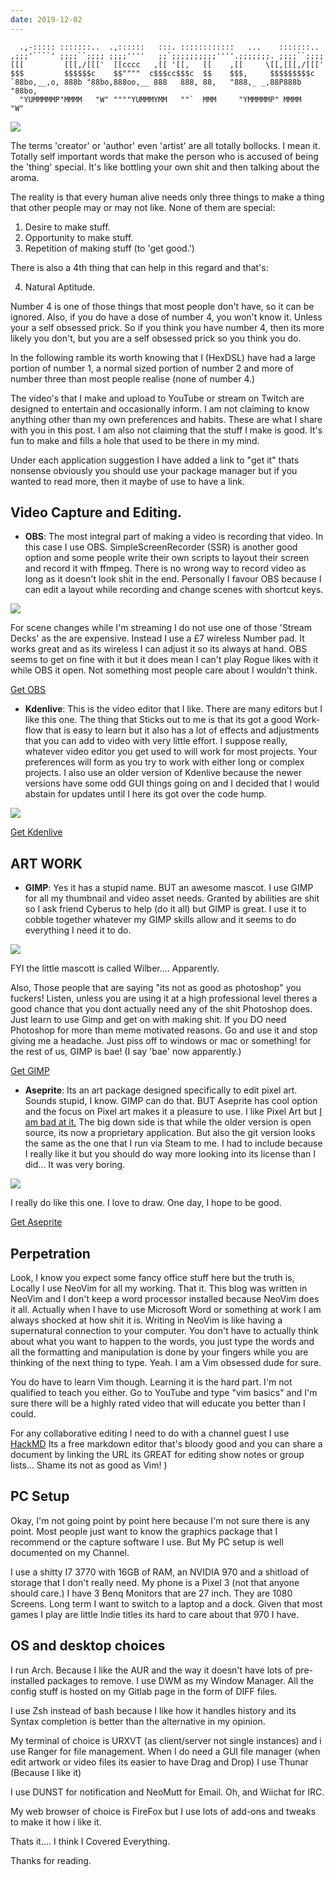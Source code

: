 ```yaml
---
date: 2019-12-02
---
```


	  .,-::::: :::::::..  .,::::::   :::. ::::::::::::   ...    :::::::..
	,;;;'````' ;;;;``;;;; ;;;;''''   ;;`;;;;;;;;;;''''.;;;;;;;. ;;;;``;;;;
	[[[         [[[,/[[['  [[cccc   ,[[ '[[,   [[    ,[[     \[[,[[[,/[[['
	$$$         $$$$$$c    $$""""  c$$$cc$$$c  $$    $$$,     $$$$$$$$$c
	`88bo,__,o, 888b "88bo,888oo,__ 888   888, 88,   "888,_ _,88P888b "88bo,
	  "YUMMMMMP"MMMM   "W" """"YUMMMYMM   ""`  MMM     "YMMMMMP" MMMM   "W"

![](../images/create.png)

The terms 'creator' or 'author' even 'artist' are all totally bollocks. I mean it. Totally self important words that make the person who is accused of being the 'thing' special. It's like bottling your own shit and then talking about the aroma.

The reality is that every human alive needs only three things to make a thing that other people may or may not like. None of them are special:

1) Desire to make stuff.
2) Opportunity to make stuff.
3) Repetition of making stuff (to 'get good.')

There is also a 4th thing that can help in this regard and that's:

4) Natural Aptitude.

Number 4 is one of those things that most people don't have, so it can be ignored. Also, if you do have a dose of number 4, you won't know it. Unless your a self obsessed prick. So if you think you have number 4, then its more likely you don't, but you are a self obsessed prick so you think you do.

In the following ramble its worth knowing that I (HexDSL) have had a large portion of number 1, a normal sized portion of number 2 and more of number three than most people realise (none of number 4.)

The video's that I make and upload to YouTube or stream on Twitch are designed to entertain and occasionally inform. I am not claiming to know anything other than my own preferences and habits. These are what I share with you in this post. I am also not claiming that the stuff I make is good. It's fun to make and fills a hole that used to be there in my mind.

Under each application suggestion I have added a link to "get it" thats nonsense obviously you should use your package manager but if you wanted to read more, then it maybe of use to have a link.

## Video Capture and Editing.

* **OBS**: The most integral part of making a video is recording that video. In this case I use OBS. SimpleScreenRecorder (SSR) is another good option and some people write their own scripts to layout their screen and record it with ffmpeg. There is no wrong way to record video as long as it doesn't look shit in the end. Personally I favour OBS because I can edit a layout while recording and change scenes with shortcut keys.

![](../images/obs.png)

For scene changes while I'm streaming I do not use one of those 'Stream Decks' as the are expensive. Instead I use a £7 wireless Number pad. It works great and as its wireless I can adjust it so its always at hand. OBS seems to get on fine with it but it does mean I can't play Rogue likes with it while OBS it open. Not something most people care about I wouldn't think.

[Get OBS](https://obsproject.com/download)

* **Kdenlive**: This is the video editor that I like. There are many editors but I like this one. The thing that Sticks out to me is that its got a good Work-flow that is easy to learn but it also has a lot of effects and adjustments that you can add to video with very little effort. I suppose really, whatever video editor you get used to will work for most projects. Your preferences will form as you try to work with either long or complex projects. I also use an older version of Kdenlive because the newer versions have some odd GUI things going on and I decided that I would abstain for updates until I here its got over the code hump.

![](../images/kden.png)

[Get Kdenlive](https://kdenlive.org/en/)

## ART WORK

* **GIMP**: Yes it has a stupid name. BUT an awesome mascot. I use GIMP for all my thumbnail and video asset needs. Granted by abilities are shit so I ask friend Cyberus to help (do it all) but GIMP is great. I use it to cobble together whatever my GIMP skills allow and it seems to do everything I need it to do.

![](../images/gimp.png)

FYI the little mascott is called Wilber.... Apparently.

Also, Those people that are saying "its not as good as photoshop" you fuckers! Listen, unless you are using it at a high professional level theres a good chance that you dont actually need any of the shit Photoshop does. Just learn to use Gimp and get on with making shit. If you DO need Photoshop for more than meme motivated reasons. Go and use it and stop giving me a headache. Just piss off to windows or mac or something! for the rest of us, GIMP is bae! (I say 'bae' now apparently.)

[Get GIMP](https://www.gimp.org)

* **Aseprite**: Its an art package designed specifically to edit pixel art. Sounds stupid, I know. GIMP can do that. BUT Aseprite has cool option and the focus on Pixel art makes it a pleasure to use. I like Pixel Art but [I am bad at it.](http://pixelfridge.club) The big down side is that while the older version is open source, its now a proprietary application. But also the git version looks the same as the one that I run via Steam to me. I had to include because I really like it but you should do way more looking into its license than I did... It was very boring.

![](../images/aseprite.png)

I really do like this one. I love to draw. One day, I hope to be good.

[Get Aseprite](https://www.aseprite.org/)

## Perpetration

Look, I know you expect some fancy office stuff here but the truth is, Locally I use NeoVim for all my working. That it. This blog was written in NeoVim and I don't keep a word processor installed because NeoVim does it all. Actually when I have to use Microsoft Word or something at work I am always shocked at how shit it is. Writing in NeoVim is like having a supernatural connection to your computer. You don't have to actually think about what you want to happen to the words, you just type the words and all the formatting and manipulation is done by your fingers while you are thinking of the next thing to type. Yeah. I am a Vim obsessed dude for sure.

You do have to learn Vim though. Learning it is the hard part. I'm not qualified to teach you either. Go to YouTube and type "vim basics" and I'm sure there will be a highly rated video that will educate you better than I could.

For any collaborative editing I need to do with a channel guest I use [HackMD](https://hackmd.io/) Its a free markdown editor that's bloody good and you can share a document by linking the URL its GREAT for editing show notes or group lists... Shame its not as good as Vim! )

## PC Setup

Okay, I'm not going point by point here because I'm not sure there is any point. Most people just want to know the graphics package that I recommend or the capture software I use. But My PC setup is well documented on my Channel.

I use a shitty I7 3770 with 16GB of RAM, an NVIDIA 970 and a shitload of storage that I don't really need. My phone is a Pixel 3 (not that anyone should care.) I have 3 Benq Monitors that are 27 inch. They are 1080 Screens. Long term I want to switch to a laptop and a dock. Given that most games I play are little Indie titles its hard to care about that 970 I have.

## OS and desktop choices

I run Arch. Because I like the AUR and the way it doesn't have lots of pre-installed packages to remove. I use DWM as my Window Manager. All the config stuff is hosted on my Gitlab page in the form of DIFF files.

I use Zsh instead of bash because I like how it handles history and its Syntax completion is better than the alternative in my opinion.

My terminal of choice is URXVT (as client/server not single instances) and i use Ranger for file management. When I do need a GUI file manager (when edit artwork or video files its easier to have Drag and Drop) I use Thunar (Because I like it)

I use DUNST for notification and NeoMutt for Email. Oh, and Wiichat for IRC.

My web browser of choice is FireFox but I use lots of add-ons and tweaks to make it how i like it.

Thats it.... I think I Covered Everything.

Thanks for reading.
